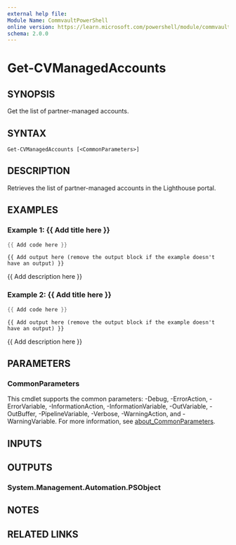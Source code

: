 ```yaml
---
external help file:
Module Name: CommvaultPowerShell
online version: https://learn.microsoft.com/powershell/module/commvaultpowershell/get-cvmanagedaccounts
schema: 2.0.0
---
```


# Get-CVManagedAccounts

## SYNOPSIS
Get the list of partner-managed accounts.

## SYNTAX

```
Get-CVManagedAccounts [<CommonParameters>]
```

## DESCRIPTION
Retrieves the list of partner-managed accounts in the Lighthouse portal.

## EXAMPLES

### Example 1: {{ Add title here }}
```powershell
{{ Add code here }}
```

```output
{{ Add output here (remove the output block if the example doesn't have an output) }}
```

{{ Add description here }}

### Example 2: {{ Add title here }}
```powershell
{{ Add code here }}
```

```output
{{ Add output here (remove the output block if the example doesn't have an output) }}
```

{{ Add description here }}

## PARAMETERS

### CommonParameters
This cmdlet supports the common parameters: -Debug, -ErrorAction, -ErrorVariable, -InformationAction, -InformationVariable, -OutVariable, -OutBuffer, -PipelineVariable, -Verbose, -WarningAction, and -WarningVariable. For more information, see [about_CommonParameters](http://go.microsoft.com/fwlink/?LinkID=113216).

## INPUTS

## OUTPUTS

### System.Management.Automation.PSObject

## NOTES

## RELATED LINKS

